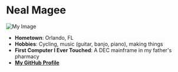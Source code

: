 # Neal Magee

![My Image](https://avatars.githubusercontent.com/u/699798?v=4)

- **Hometown**: Orlando, FL
- **Hobbies**: Cycling, music (guitar, banjo, piano), making things
- **First Computer I Ever Touched**: A DEC mainframe in my father's pharmacy
- [**My GitHub Profile**](https://github.com/nmagee/)
